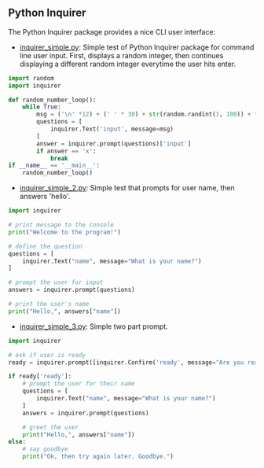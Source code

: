 
## Python Inquirer 

The Python Inquirer package provides a nice CLI user interface: 

- [inquirer_simple.py](https://github.com/jonfernq/Python-Flashcards/blob/main/CommandLineUserInterface/inquirer_simple.py): Simple test of Python Inquirer package for command line user input. First, displays a random integer, then continues displaying a different random integer everytime the user hits enter.  

```python
import random
import inquirer

def random_number_loop():
    while True:
        msg = ('\n' *12) + (' ' * 30) + str(random.randint(1, 100)) + "\n\n\n" + (' ' * 30) + "type anything to continue" +  "\n" + (' ' * 30) + "type 'x' to exit" + "\n"  
        questions = [
            inquirer.Text('input', message=msg) 
        ]
        answer = inquirer.prompt(questions)['input']
        if answer == 'x': 
            break            
if __name__ == '__main__':
    random_number_loop()
```

- [inquirer_simple_2.py](https://github.com/jonfernq/Python-Flashcards/blob/main/CommandLineUserInterface/inquirer_simple_2.py): Simple test that prompts for user name, then answers 'hello'.  

```python
import inquirer

# print message to the console
print("Welcome to the program!")

# define the question
questions = [
    inquirer.Text("name", message="What is your name?")
]

# prompt the user for input
answers = inquirer.prompt(questions)

# print the user's name
print("Hello,", answers["name"])
```

- [inquirer_simple_3.py](https://github.com/jonfernq/Python-Flashcards/blob/main/CommandLineUserInterface/inquirer_simple_3.py): Simple two part prompt. 

```python
import inquirer

# ask if user is ready
ready = inquirer.prompt([inquirer.Confirm('ready', message="Are you ready?")])

if ready['ready']:
    # prompt the user for their name
    questions = [
        inquirer.Text("name", message="What is your name?")
    ]
    answers = inquirer.prompt(questions)

    # greet the user
    print("Hello,", answers["name"])
else:
    # say goodbye
    print("Ok, then try again later. Goodbye.")
```


